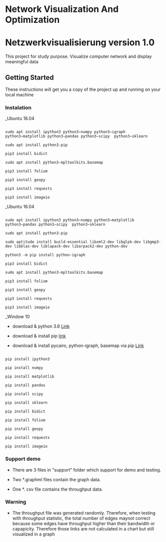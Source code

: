 # Network Visualization And Optimization
# Netzwerkvisualisierung version 1.0

This project for study purpose. Visualize computer network and display meaningful data

## Getting Started

These instructions will get you a copy of the project up and running on your local machine

### Instalation

 _Ubuntu 18.04

 ```

sudo apt install ipython3 python3−numpy python3−igraph python3−matplotlib python3−pandas python3−scipy  python3−sklearn

sudo apt install python3-pip

pip3 install bidict 

sudo apt install python3-mpltoolkits.basemap

pip3 install folium

pip3 install geopy

pip3 install requests

pip3 install imageio

```

_Ubuntu 16.04

```

sudo apt install ipython3 python3−numpy python3−matplotlib python3−pandas python3−scipy  python3−sklearn

sudo apt install python3-pip

sudo aptitude install build-essential libxml2-dev libglpk-dev libgmp3-dev libblas-dev liblapack-dev libarpack2-dev python-dev

python3 -m pip install python-igraph

pip3 install bidict 

sudo apt install python3-mpltoolkits.basemap

pip3 install folium

pip3 install geopy

pip3 install requests

pip3 install imageio

```

_Window 10

* download & python 3.6 [Link](https://www.python.org/downloads/release/python-360/)

* download & install pip [link](https://www.liquidweb.com/kb/install-pip-windows/)

* download & install pycairo, python-igraph, basemap via pip [Link](https://www.lfd.uci.edu/~gohlke/pythonlibs/#pycairo)

```

pip install ipython3

pip install numpy

pip install matplotlib

pip install pandas

pip install scipy

pip install sklearn

pip install bidict

pip install folium

pip install geopy

pip install requests

pip install imageio

```

### Support demo

* There are 3 files in "support" folder which support for demo and testing.

* Two *.graphml files contain the graph data.

* One *. csv file contains the throughput data.

### Warning

* The throughput file was generated randomly. Therefore, when testing with throughput statistic, the total number of edges maynot correct because some edges have throughput higher than their bandwidth or capapicity. Therefore those links are not calculated in a chart but still visualized in a graph
